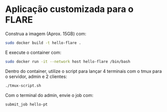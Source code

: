 # Aplicação customizada para o FLARE

Construa a imagem (Aprox. 15GB) com:

```sh
sudo docker build -t hello-flare .
```

E execute o container com:

```sh
sudo docker run -it --network host hello-flare /bin/bash
```

Dentro do container, utilize o script para lançar 4 terminais com o tmux para o servidor, admin e 2 clientes:

```sh
./tmux-script.sh
```

Com o terminal do admin, envie o job com:

```sh
submit_job hello-pt
```
